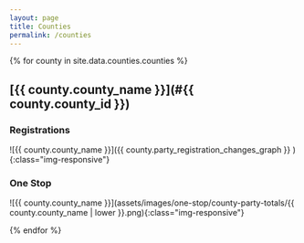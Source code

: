 ```yaml
---
layout: page
title: Counties
permalink: /counties
---
```


{% for county in site.data.counties.counties %}
## [{{ county.county_name }}](#{{ county.county_id }})

### Registrations

![{{ county.county_name }}]({{  county.party_registration_changes_graph  }} ){:class="img-responsive"}

### One Stop

![{{ county.county_name }}](assets/images/one-stop/county-party-totals/{{ county.county_name | lower }}.png){:class="img-responsive"}

{% endfor %}
